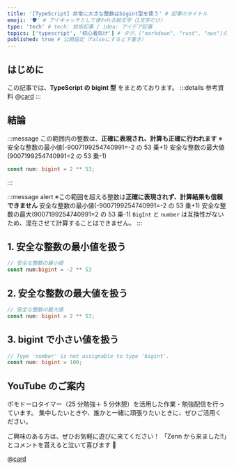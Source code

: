 ```yaml
---
title: '[TypeScript] 非常に大きな整数はbigint型を使う' # 記事のタイトル
emoji: '🛡' # アイキャッチとして使われる絵文字（1文字だけ）
type: 'tech' # tech: 技術記事 / idea: アイデア記事
topics: ['typescript', '初心者向け'] # タグ。["markdown", "rust", "aws"]のように指定する
published: true # 公開設定（falseにすると下書き）
---
```


## はじめに

この記事では、**TypeScript の bigint 型** をまとめております。
:::details 参考資料
@[card](https://www.oreilly.co.jp/books/9784873119045/)
:::

## 結論

:::message
この範囲内の整数は、**正確に表現され、計算も正確に行われます**
※安全な整数の最小値(-9007199254740991=-2 の 53 乗+1) 安全な整数の最大値(9007199254740991=2 の 53 乗-1)

```ts
const num: bigint = 2 ** 53;
```

:::

:::message alert
※この範囲を超える整数は**正確に表現されず、計算結果も信頼できません**
安全な整数の最小値(-9007199254740991=-2 の 53 乗+1) 安全な整数の最大(9007199254740991=2 の 53 乗-1)
`BigInt` と `number` は互換性がないため、混在させて計算することはできません。
:::

## 1. 安全な整数の最小値を扱う

```ts
// 安全な整数の最小値
const num:bigint = -2 ** 53
```

## 2. 安全な整数の最大値を扱う

```ts
// 安全な整数の最大値
const num: bigint = 2 ** 53;
```

## 3. bigint で小さい値を扱う

```ts
// Type 'number' is not assignable to type 'bigint'.
const num: bigint = 100;
```

## YouTube のご案内

ポモドーロタイマー（25 分勉強＋ 5 分休憩）を活用した作業・勉強配信を行っています。
集中したいときや、誰かと一緒に頑張りたいときに、ぜひご活用ください。

ご興味のある方は、ぜひお気軽に遊びに来てください！
「Zenn から来ました!!」とコメントを貰えると泣いて喜びます 🤣

@[card](https://www.youtube.com/@aew2sbee)
